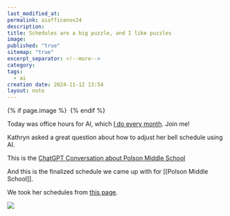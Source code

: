 ```yaml
---
last_modified_at: 
permalink: aiofficenov24
description: 
title: Schedules are a big puzzle, and I like puzzles
image: 
published: "true"
sitemap: "true"
excerpt_separator: <!--more-->
category: 
tags:
  - ai
creation date: 2024-11-12 13:54
layout: note
---
```



{% if page.image %} <img src="{{ page.image }}" alt=""> {% endif %}

Today was office hours for AI, which [I do every month](https://jethro.webinarninja.com/series-webinars/6143/register). Join me! 

Kathryn asked a great question about how to adjust her bell schedule using AI. 

This is the [ChatGPT Conversation about Polson Middle School](https://www.dropbox.com/scl/fi/njjz0u88wvyv5osgh45b0/ChatGPT-Conversation-about-Polson-Middle-School.pdf?rlkey=usdddf8s8rmd99hwlzvnorl2e&dl=0)

And this is the finalized schedule we came up with for [[Polson Middle School]].

We took her schedules from [this page](https://www.madison.k12.ct.us/polson-middle-school/general-info/daily-schedules).

![](https://youtu.be/aR3KC0KklGY)
